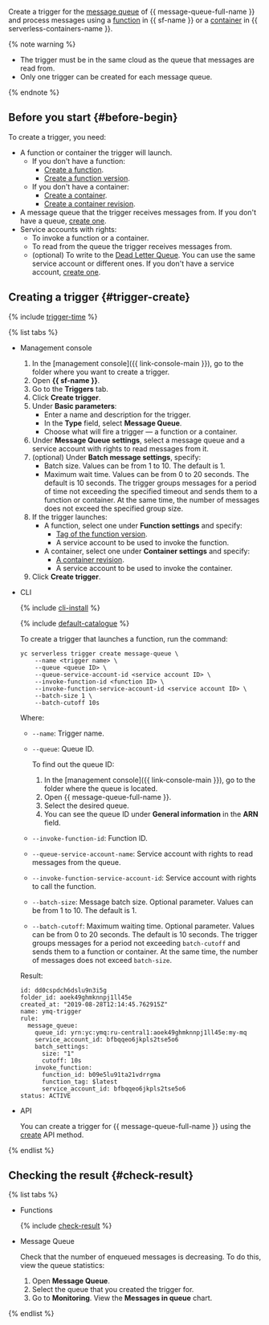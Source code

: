 Create a trigger for the [message queue](../../message-queue/concepts/queue.md) of {{ message-queue-full-name }} and process messages using a [function](../../functions/concepts/function.md) in {{ sf-name }} or a [container](../../serverless-containers/concepts/container.md) in {{ serverless-containers-name }}.

{% note warning %}

* The trigger must be in the same cloud as the queue that messages are read from.
* Only one trigger can be created for each message queue.

{% endnote %}

## Before you start {#before-begin}

To create a trigger, you need:

* A function or container the trigger will launch.
    * If you don't have a function:
        * [Create a function](../../functions/operations/function/function-create.md).
        * [Create a function version](../../functions/operations/function/version-manage.md#func-version-create).
    * If you don't have a container:
        * [Create a container](../../serverless-containers/operations/create.md).
        * [Create a container revision](../../serverless-containers/operations/manage-revision.md#create).
* A message queue that the trigger receives messages from. If you don't have a queue, [create one](../../message-queue/operations/message-queue-new-queue.md).
* Service accounts with rights:
    * To invoke a function or a container.
    * To read from the queue the trigger receives messages from.
    * (optional) To write to the [Dead Letter Queue](../../functions/concepts/dlq.md).
You can use the same service account or different ones. If you don't have a service account, [create one](../../iam/operations/sa/create.md).

## Creating a trigger {#trigger-create}

{% include [trigger-time](trigger-time.md) %}

{% list tabs %}

- Management console
    1. In the [management console]({{ link-console-main }}), go to the folder where you want to create a trigger.
    1. Open **{{ sf-name }}**.
    1. Go to the **Triggers** tab.
    1. Click **Create trigger**.
    1. Under **Basic parameters**:
        * Enter a name and description for the trigger.
        * In the **Type** field, select **Message Queue**.
        * Choose what will fire a trigger — a function or a container.
    1. Under **Message Queue settings**, select a message queue and a service account with rights to read messages from it.
    1. (optional) Under **Batch message settings**, specify:
        * Batch size. Values can be from 1 to 10. The default is 1.
        * Maximum wait time. Values can be from 0 to 20 seconds. The default is 10 seconds. The trigger groups messages for a period of time not exceeding the specified timeout and sends them to a function or container. At the same time, the number of messages does not exceed the specified group size.
    1. If the trigger launches:
        * A function, select one under **Function settings** and specify:
            * [Tag of the function version](../../functions/concepts/function.md#tag).
            * A service account to be used to invoke the function.
        * A container, select one under **Container settings** and specify:
            * [A container revision](../../serverless-containers/concepts/container.md#revision).
            * A service account to be used to invoke the container.
    1. Click **Create trigger**.

- CLI

    {% include [cli-install](../cli-install.md) %}

    {% include [default-catalogue](../default-catalogue.md) %}

    To create a trigger that launches a function, run the command:

    ```
    yc serverless trigger create message-queue \
        --name <trigger name> \
        --queue <queue ID> \
        --queue-service-account-id <service account ID> \
        --invoke-function-id <function ID> \
        --invoke-function-service-account-id <service account ID> \
        --batch-size 1 \
        --batch-cutoff 10s
    ```

    Where:

    * `--name`: Trigger name.
    * `--queue`: Queue ID.

        To find out the queue ID:

        1. In the [management console]({{ link-console-main }}), go to the folder where the queue is located.
        1. Open {{ message-queue-full-name }}.
        1. Select the desired queue.
        1. You can see the queue ID under **General information** in the **ARN** field.
    
    * `--invoke-function-id`: Function ID.
    * `--queue-service-account-name`: Service account with rights to read messages from the queue.
    * `--invoke-function-service-account-id`: Service account with rights to call the function.
    * `--batch-size`: Message batch size. Optional parameter. Values can be from 1 to 10. The default is 1.
    * `--batch-cutoff`: Maximum waiting time. Optional parameter. Values can be from 0 to 20 seconds. The default is 10 seconds. The trigger groups messages for a period not exceeding `batch-cutoff` and sends them to a function or container. At the same time, the number of messages does not exceed `batch-size`.

    Result:

    ```
    id: dd0cspdch6dslu9n3i5g
    folder_id: aoek49ghmknnpj1ll45e
    created_at: "2019-08-28T12:14:45.762915Z"
    name: ymq-trigger
    rule:
      message_queue:
        queue_id: yrn:yc:ymq:ru-central1:aoek49ghmknnpj1ll45e:my-mq
        service_account_id: bfbqqeo6jkpls2tse5o6
        batch_settings:
          size: "1"
          cutoff: 10s
        invoke_function:
          function_id: b09e5lu91ta21vdrrgma
          function_tag: $latest
          service_account_id: bfbqqeo6jkpls2tse5o6
    status: ACTIVE
    ```

- API

    You can create a trigger for {{ message-queue-full-name }} using the [create](../../functions/triggers/api-ref/Trigger/create.md) API method.

{% endlist %}

## Checking the result {#check-result}

{% list tabs %}

- Functions

    {% include [check-result](check-result.md) %}

- Message Queue

    Check that the number of enqueued messages is decreasing. To do this, view the queue statistics:

    1. Open **Message Queue**.
    1. Select the queue that you created the trigger for.
    1. Go to **Monitoring**. View the **Messages in queue** chart.

{% endlist %}
